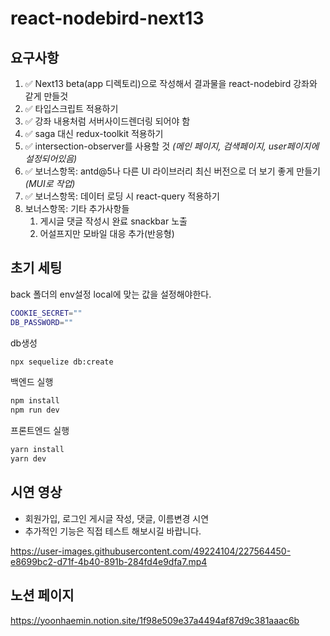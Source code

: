 # react-nodebird-next13







## 요구사항

1. ✅ Next13 beta(app 디렉토리)으로 작성해서 결과물을 react-nodebird 강좌와 같게 만들것
2. ✅ 타입스크립트 적용하기
3. ✅ 강좌 내용처럼 서버사이드렌더링 되어야 함
4. ✅ saga 대신 redux-toolkit 적용하기
5. ✅ intersection-observer를 사용할 것  *(메인 페이지, 검색페이지, user페이지에 설정되어있음)*
6. ✅ 보너스항목: antd@5나 다른 UI 라이브러리 최신 버전으로 더 보기 좋게 만들기 *(MUI로 작업)*
7. ✅ 보너스항목: 데이터 로딩 시 react-query 적용하기
8. 보너스항목: 기타 추가사항들
   1. 게시글 댓글 작성시 완료 snackbar 노출
   2. 어설프지만 모바일 대응 추가(반응형)





## 초기 세팅

back 폴더의 env설정 local에 맞는 값을 설정해야한다.

```bash
COOKIE_SECRET=""
DB_PASSWORD=""
```

db생성

```bash
npx sequelize db:create
```

백엔드 실행

```bash
npm install
npm run dev
```

프론트엔드 실행

```bash
yarn install
yarn dev
```


## 시연 영상
- 회원가입, 로그인 게시글 작성, 댓글, 이름변경 시연
- 추가적인 기능은 직접 테스트 해보시길 바랍니다.

https://user-images.githubusercontent.com/49224104/227564450-e8699bc2-d71f-4b40-891b-284fd4e9dfa7.mp4






## 노션 페이지

https://yoonhaemin.notion.site/1f98e509e37a4494af87d9c381aaac6b





